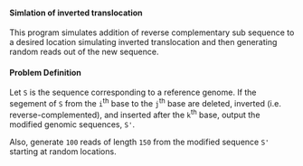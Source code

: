 #### Simlation of inverted translocation

This program simulates addition of reverse complementary sub sequence to a desired location simulating inverted translocation
and then generating random reads out of the new sequence.


#### Problem Definition

Let `S` is the sequence corresponding to a reference genome. If the segement of `S` from the `i`<sup>th</sup> 
  base to the `j`<sup>th</sup> base are deleted, inverted (i.e. reverse-complemented), and inserted after the `k`<sup>th</sup> base, output the modified genomic sequences, `S'`. 

Also, generate `100` reads of length `150` from the modified sequence `S'` starting at random locations.
